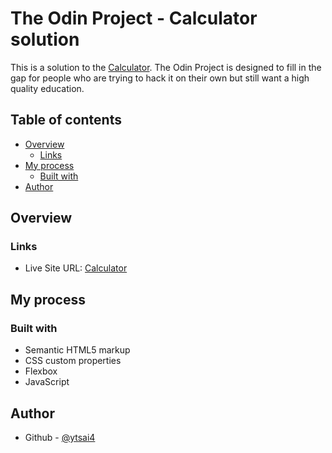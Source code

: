 # The Odin Project - Calculator solution

This is a solution to the [Calculator](https://www.theodinproject.com/lessons/foundations-calculator). The Odin Project is designed to fill in the gap for people who are trying to hack it on their own but still want a high quality education.

## Table of contents

- [Overview](#overview)
  - [Links](#links)
- [My process](#my-process)
  - [Built with](#built-with)
- [Author](#author)

## Overview

### Links

- Live Site URL: [Calculator](https://ytsai4.github.io/OdinProject/calculator/)

## My process

### Built with

- Semantic HTML5 markup
- CSS custom properties
- Flexbox
- JavaScript

## Author

- Github - [@ytsai4](https://github.com/ytsai4)
